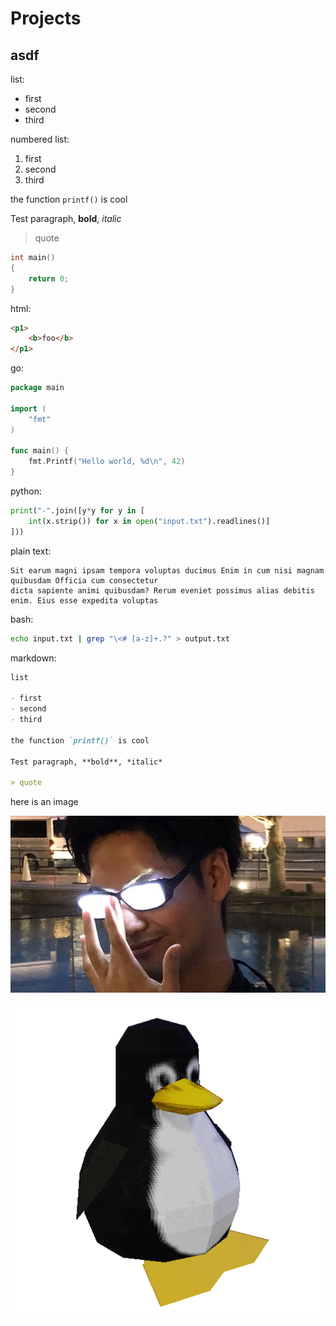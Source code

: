 # Projects
## asdf

list:

- first
- second
- third

numbered list:

1. first
2. second
3. third

the function `printf()` is cool

Test paragraph, **bold**, *italic*

> quote

```cpp
int main()
{
    return 0;
}
```

html:

```html
<p1>
    <b>foo</b>
</p1>
```

go:

```go
package main

import (
    "fmt"
)

func main() {
    fmt.Printf("Hello world, %d\n", 42)
}
```

python:

```python
print("-".join([y*y for y in [
    int(x.strip()) for x in open("input.txt").readlines()]
]))
```

plain text:

```plaintext
Sit earum magni ipsam tempora voluptas ducimus Enim in cum nisi magnam quibusdam Officia cum consectetur
dicta sapiente animi quibusdam? Rerum eveniet possimus alias debitis enim. Eius esse expedita voluptas
```

bash:

```bash
echo input.txt | grep "\<# [a-z]+.?" > output.txt
```

markdown:

```markdown
list

- first
- second
- third

the function `printf()` is cool

Test paragraph, **bold**, *italic*

> quote

```

here is an image

![alt text](/static/img/anime-glasses.jpg)

<img src="../static/img/1654272753476.gif" alt="image" title="image">
